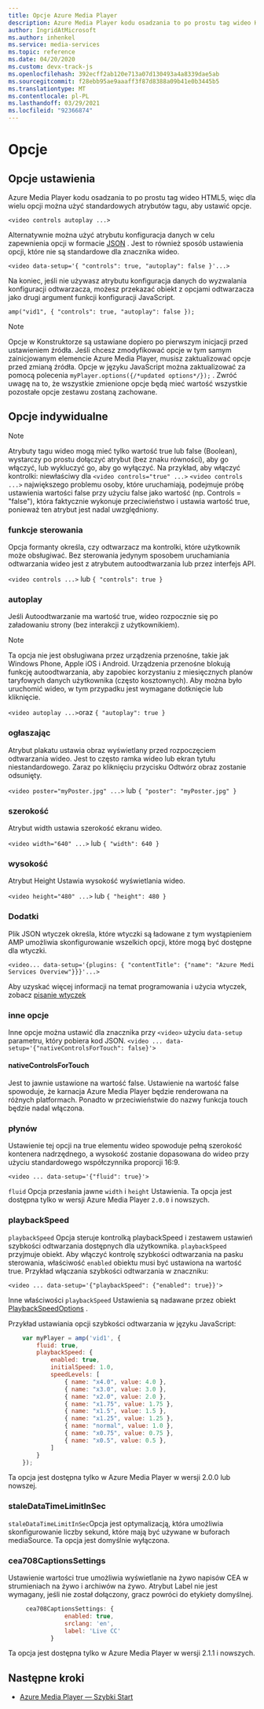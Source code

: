 ```yaml
---
title: Opcje Azure Media Player
description: Azure Media Player kodu osadzania to po prostu tag wideo HTML5, więc dla wielu opcji można użyć standardowych atrybutów tagu, aby ustawić opcje.
author: IngridAtMicrosoft
ms.author: inhenkel
ms.service: media-services
ms.topic: reference
ms.date: 04/20/2020
ms.custom: devx-track-js
ms.openlocfilehash: 392ecff2ab120e713a07d130493a4a8339dae5ab
ms.sourcegitcommit: f28ebb95ae9aaaff3f87d8388a09b41e0b3445b5
ms.translationtype: MT
ms.contentlocale: pl-PL
ms.lasthandoff: 03/29/2021
ms.locfileid: "92366874"
---
```

# <a name="options"></a>Opcje #

## <a name="setting-options"></a>Opcje ustawienia ##

Azure Media Player kodu osadzania to po prostu tag wideo HTML5, więc dla wielu opcji można użyć standardowych atrybutów tagu, aby ustawić opcje.

`<video controls autoplay ...>`

Alternatywnie można użyć atrybutu konfiguracja danych w celu zapewnienia opcji w formacie [JSON](http://json.org/example.html) . Jest to również sposób ustawienia opcji, które nie są standardowe dla znacznika wideo.

`<video data-setup='{ "controls": true, "autoplay": false }'...>`

Na koniec, jeśli nie używasz atrybutu konfiguracja danych do wyzwalania konfiguracji odtwarzacza, możesz przekazać obiekt z opcjami odtwarzacza jako drugi argument funkcji konfiguracji JavaScript.

`amp("vid1", { "controls": true, "autoplay": false });`

> [!NOTE]
> Opcje w Konstruktorze są ustawiane dopiero po pierwszym inicjacji przed ustawieniem źródła.  Jeśli chcesz zmodyfikować opcje w tym samym zainicjowanym elemencie Azure Media Player, musisz zaktualizować opcje przed zmianą źródła. Opcje w języku JavaScript można zaktualizować za pomocą polecenia `myPlayer.options({/*updated options*/});` . Zwróć uwagę na to, że wszystkie zmienione opcje będą mieć wartość wszystkie pozostałe opcje zestawu zostaną zachowane.

## <a name="individual-options"></a>Opcje indywidualne ##

> [!NOTE]
>Atrybuty tagu wideo mogą mieć tylko wartość true lub false (Boolean), wystarczy po prostu dołączyć atrybut (bez znaku równości), aby go włączyć, lub wykluczyć go, aby go wyłączyć. Na przykład, aby włączyć kontrolki: niewłaściwy dla `<video controls="true" ...>` `<video controls ...>` największego problemu osoby, które uruchamiają, podejmuje próbę ustawienia wartości false przy użyciu false jako wartość (np. Controls = "false"), która faktycznie wykonuje przeciwieństwo i ustawia wartość true, ponieważ ten atrybut jest nadal uwzględniony.

### <a name="controls"></a>funkcje sterowania ###

Opcja formanty określa, czy odtwarzacz ma kontrolki, które użytkownik może obsługiwać. Bez sterowania jedynym sposobem uruchamiania odtwarzania wideo jest z atrybutem autoodtwarzania lub przez interfejs API.

`<video controls ...>` lub `{ "controls": true }`

### <a name="autoplay"></a>autoplay ###

Jeśli Autoodtwarzanie ma wartość true, wideo rozpocznie się po załadowaniu strony (bez interakcji z użytkownikiem).

> [!NOTE]
> Ta opcja nie jest obsługiwana przez urządzenia przenośne, takie jak Windows Phone, Apple iOS i Android. Urządzenia przenośne blokują funkcję autoodtwarzania, aby zapobiec korzystaniu z miesięcznych planów taryfowych danych użytkownika (często kosztownych). Aby można było uruchomić wideo, w tym przypadku jest wymagane dotknięcie lub kliknięcie.

`<video autoplay ...>`oraz `{ "autoplay": true }`

### <a name="poster"></a>ogłaszając ###
Atrybut plakatu ustawia obraz wyświetlany przed rozpoczęciem odtwarzania wideo. Jest to często ramka wideo lub ekran tytułu niestandardowego. Zaraz po kliknięciu przycisku Odtwórz obraz zostanie odsunięty.

`<video poster="myPoster.jpg" ...>` lub `{ "poster": "myPoster.jpg" }`

### <a name="width"></a>szerokość ###

Atrybut width ustawia szerokość ekranu wideo.

`<video width="640" ...>` lub `{ "width": 640 }`

### <a name="height"></a>wysokość ###

Atrybut Height Ustawia wysokość wyświetlania wideo.

`<video height="480" ...>` lub `{ "height": 480 }`

### <a name="plugins"></a>Dodatki ###

Plik JSON wtyczek określa, które wtyczki są ładowane z tym wystąpieniem AMP umożliwia skonfigurowanie wszelkich opcji, które mogą być dostępne dla wtyczki.

   `<video... data-setup='{plugins: { "contentTitle": {"name": "Azure Medi Services Overview"}}}'...>`

Aby uzyskać więcej informacji na temat programowania i użycia wtyczek, zobacz [pisanie wtyczek](azure-media-player-writing-plugins.md)

### <a name="other-options"></a>inne opcje ###

Inne opcje można ustawić dla znacznika przy `<video>` użyciu `data-setup` parametru, który pobiera kod JSON.
`<video ... data-setup='{"nativeControlsForTouch": false}'>`

#### <a name="nativecontrolsfortouch"></a>nativeControlsForTouch ####

Jest to jawnie ustawione na wartość false. Ustawienie na wartość false spowoduje, że karnacja Azure Media Player będzie renderowana na różnych platformach.  Ponadto w przeciwieństwie do nazwy funkcja touch będzie nadal włączona.

### <a name="fluid"></a>płynów ###

Ustawienie tej opcji na true elementu wideo spowoduje pełną szerokość kontenera nadrzędnego, a wysokość zostanie dopasowana do wideo przy użyciu standardowego współczynnika proporcji 16:9.

`<video ... data-setup='{"fluid": true}'>`

`fluid` Opcja przesłania jawne `width` i `height` Ustawienia. Ta opcja jest dostępna tylko w wersji Azure Media Player `2.0.0` i nowszych.

### <a name="playbackspeed"></a>playbackSpeed ###

`playbackSpeed` Opcja steruje kontrolką playbackSpeed i zestawem ustawień szybkości odtwarzania dostępnych dla użytkownika. `playbackSpeed` przyjmuje obiekt. Aby włączyć kontrolę szybkości odtwarzania na pasku sterowania, właściwość `enabled` obiektu musi być ustawiona na wartość true. Przykład włączania szybkości odtwarzania w znaczniku:

`<video ... data-setup='{"playbackSpeed": {"enabled": true}}'>`


Inne właściwości `playbackSpeed` Ustawienia są nadawane przez obiekt [PlaybackSpeedOptions](/javascript/api/azuremediaplayer/amp.player.playbackspeedoptions) .

Przykład ustawiania opcji szybkości odtwarzania w języku JavaScript:

```javascript
    var myPlayer = amp('vid1', {
        fluid: true,
        playbackSpeed: {
            enabled: true,
            initialSpeed: 1.0,
            speedLevels: [
                { name: "x4.0", value: 4.0 },
                { name: "x3.0", value: 3.0 },
                { name: "x2.0", value: 2.0 },
                { name: "x1.75", value: 1.75 },
                { name: "x1.5", value: 1.5 },
                { name: "x1.25", value: 1.25 },
                { name: "normal", value: 1.0 },
                { name: "x0.75", value: 0.75 },
                { name: "x0.5", value: 0.5 },
            ]
        }
    });
```

Ta opcja jest dostępna tylko w Azure Media Player w wersji 2.0.0 lub nowszej.

### <a name="staledatatimelimitinsec"></a>staleDataTimeLimitInSec ###

`staleDataTimeLimitInSec`Opcja jest optymalizacją, która umożliwia skonfigurowanie liczby sekund, które mają być używane w buforach mediaSource. Ta opcja jest domyślnie wyłączona.

### <a name="cea708captionssettings"></a>cea708CaptionsSettings ###

Ustawienie wartości true umożliwia wyświetlanie na żywo napisów CEA w strumieniach na żywo i archiwów na żywo. Atrybut Label nie jest wymagany, jeśli nie został dołączony, gracz powróci do etykiety domyślnej.

```javascript
     cea708CaptionsSettings: {
                enabled: true,
                srclang: 'en',
                label: 'Live CC'
            }
```

Ta opcja jest dostępna tylko w Azure Media Player w wersji 2.1.1 i nowszych.

## <a name="next-steps"></a>Następne kroki ##

- [Azure Media Player — Szybki Start](azure-media-player-quickstart.md)
